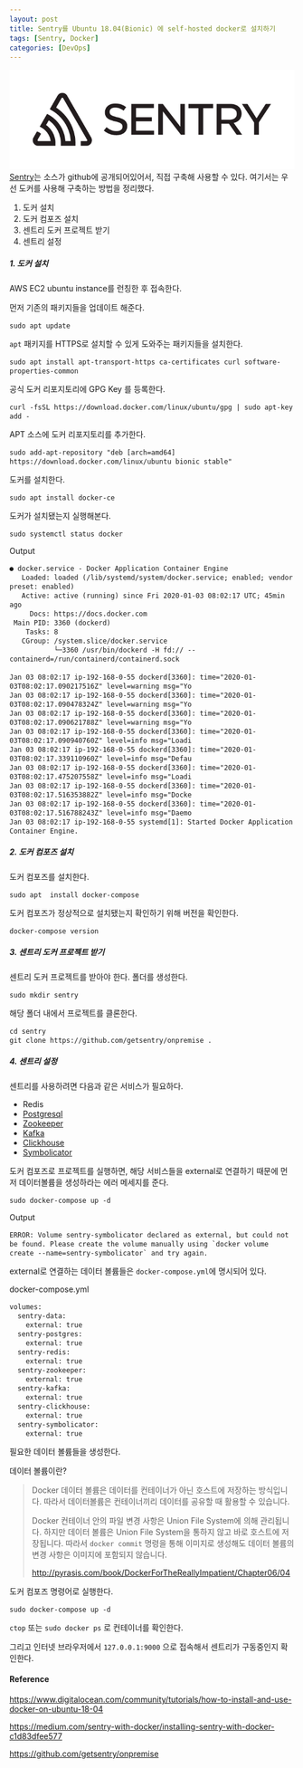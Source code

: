 ```yaml
---
layout: post
title: Sentry를 Ubuntu 18.04(Bionic) 에 self-hosted docker로 설치하기
tags: [Sentry, Docker]
categories: [DevOps]
---
```


![sentry](/images/posts/sentry-logo.png)  
[Sentry](https://sentry.io/welcome/)는 소스가 github에 공개되어있어서, 직접 구축해 사용할 수 있다. 여기서는 우선 도커를 사용해 구축하는 방법을 정리했다.

1. 도커 설치
2. 도커 컴포즈 설치
3. 센트리 도커 프로젝트 받기
4. 센트리 설정

##### 1. 도커 설치

AWS EC2 ubuntu instance를 런칭한 후 접속한다.

먼저 기존의 패키지들을 업데이트 해준다. 

```shell
sudo apt update
```



`apt` 패키지를 HTTPS로 설치할 수 있게 도와주는 패키지들을 설치한다.

```shell
sudo apt install apt-transport-https ca-certificates curl software-properties-common
```



공식 도커 리포지토리에 GPG Key 를 등록한다.

```shell
curl -fsSL https://download.docker.com/linux/ubuntu/gpg | sudo apt-key add -
```



APT 소스에  도커 리포지토리를 추가한다. 

```shell
sudo add-apt-repository "deb [arch=amd64] https://download.docker.com/linux/ubuntu bionic stable"
```



도커를 설치한다.

```shell
sudo apt install docker-ce
```



도커가 설치됐는지 실행해본다.

```shell
sudo systemctl status docker
```

Output

```shell
● docker.service - Docker Application Container Engine
   Loaded: loaded (/lib/systemd/system/docker.service; enabled; vendor preset: enabled)
   Active: active (running) since Fri 2020-01-03 08:02:17 UTC; 45min ago
     Docs: https://docs.docker.com
 Main PID: 3360 (dockerd)
    Tasks: 8
   CGroup: /system.slice/docker.service
           └─3360 /usr/bin/dockerd -H fd:// --containerd=/run/containerd/containerd.sock

Jan 03 08:02:17 ip-192-168-0-55 dockerd[3360]: time="2020-01-03T08:02:17.090217516Z" level=warning msg="Yo
Jan 03 08:02:17 ip-192-168-0-55 dockerd[3360]: time="2020-01-03T08:02:17.090478324Z" level=warning msg="Yo
Jan 03 08:02:17 ip-192-168-0-55 dockerd[3360]: time="2020-01-03T08:02:17.090621788Z" level=warning msg="Yo
Jan 03 08:02:17 ip-192-168-0-55 dockerd[3360]: time="2020-01-03T08:02:17.090940760Z" level=info msg="Loadi
Jan 03 08:02:17 ip-192-168-0-55 dockerd[3360]: time="2020-01-03T08:02:17.339110960Z" level=info msg="Defau
Jan 03 08:02:17 ip-192-168-0-55 dockerd[3360]: time="2020-01-03T08:02:17.475207558Z" level=info msg="Loadi
Jan 03 08:02:17 ip-192-168-0-55 dockerd[3360]: time="2020-01-03T08:02:17.516353882Z" level=info msg="Docke
Jan 03 08:02:17 ip-192-168-0-55 dockerd[3360]: time="2020-01-03T08:02:17.516788243Z" level=info msg="Daemo
Jan 03 08:02:17 ip-192-168-0-55 systemd[1]: Started Docker Application Container Engine.
```



##### 2. 도커 컴포즈 설치

도커 컴포즈를 설치한다.

```shell
sudo apt  install docker-compose
```

도커 컴포즈가 정상적으로 설치됐는지 확인하기 위해 버전을 확인한다.

```shell
docker-compose version
```



##### 3. 센트리 도커 프로젝트 받기

센트리 도커 프로젝트를 받아야 한다. 폴더를 생성한다.

```shell
sudo mkdir sentry
```

해당 폴더 내에서 프로젝트를 클론한다.

```shell
cd sentry
git clone https://github.com/getsentry/onpremise .
```



##### 4. 센트리 설정

센트리를 사용하려면 다음과 같은 서비스가 필요하다.

* Redis
* [Postgresql](postgresql)
* [Zookeeper](zookeeper)
* [Kafka](https://getsentry.github.io/symbolicator/)
* [Clickhouse](https://clickhouse.yandex)
* [Symbolicator](https://getsentry.github.io/symbolicator/)

도커 컴포즈로 프로젝트를 실행하면, 해당 서비스들을 external로 연결하기 때문에 먼저 데이터볼륨을 생성하라는 에러 메세지를 준다.

```shell
sudo docker-compose up -d
```

Output

```shell
ERROR: Volume sentry-symbolicator declared as external, but could not be found. Please create the volume manually using `docker volume create --name=sentry-symbolicator` and try again.
```

external로 연결하는 데이터 볼륨들은 `docker-compose.yml`에 명시되어 있다. 

docker-compose.yml

```docker
volumes:
  sentry-data:
    external: true
  sentry-postgres:
    external: true
  sentry-redis:
    external: true
  sentry-zookeeper:
    external: true
  sentry-kafka:
    external: true
  sentry-clickhouse:
    external: true
  sentry-symbolicator:
    external: true
```



필요한 데이터 볼륨들을 생성한다.

데이터 볼륨이란?

> Docker 데이터 볼륨은 데이터를 컨테이너가 아닌 호스트에 저장하는 방식입니다. 따라서 데이터볼륨은 컨테이너끼리 데이터를 공유할 때 활용할 수 있습니다.
>
> Docker 컨테이너 안의 파일 변경 사항은 Union File System에 의해 관리됩니다. 하지만 데이터 볼륨은 Union File System을 통하지 않고 바로 호스트에 저장됩니다. 따라서 `docker commit` 명령을 통해 이미지로 생성해도 데이터 볼륨의 변경 사항은 이미지에 포함되지 않습니다.
>
> http://pyrasis.com/book/DockerForTheReallyImpatient/Chapter06/04

도커 컴포즈 명령어로 실행한다.

```shell
sudo docker-compose up -d
```



`ctop` 또는 `sudo docker ps`  로 컨테이너를 확인한다.

그리고 인터넷 브라우저에서 `127.0.0.1:9000` 으로 접속해서 센트리가 구동중인지 확인한다.

#### Reference

https://www.digitalocean.com/community/tutorials/how-to-install-and-use-docker-on-ubuntu-18-04

https://medium.com/sentry-with-docker/installing-sentry-with-docker-c1d83dfee577

https://github.com/getsentry/onpremise